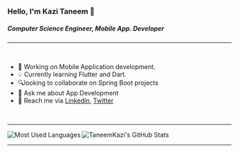 ### Hello, I'm Kazi Taneem 👋

##### Computer Science Engineer, Mobile App. Developer

---


<br />

- 🧩  Working on Mobile Application development.
- 💡  Currently learning Flutter and Dart.
- 🔍looking to collaborate on Spring Boot projects
- 💬  Ask me about App Development
- 📮  Reach me via [Linkedin](http://www.linkedin.com/in/kazitaneem), [Twitter](https://twitter.com/TaneemUl)

<br />

---

<img align="left" alt="Most Used Languages" src="https://github-readme-stats.vercel.app/api/top-langs/?username=TaneemKazi&theme=tokyonight" />



<img aligh="right" alt="TaneemKazi's GitHub Stats" src="https://github-readme-stats.vercel.app/api?username=TaneemKazi&show_icons=true&theme=tokyonight" />
<br />

---

<br />

